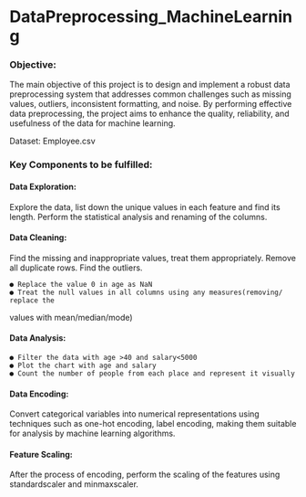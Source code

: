 # DataPreprocessing_MachineLearning

### Objective:
The main objective of this project is to design and implement a robust data
preprocessing system that addresses common challenges such as missing values,
outliers, inconsistent formatting, and noise. By performing effective data preprocessing,
the project aims to enhance the quality, reliability, and usefulness of the data for
machine learning.

Dataset: Employee.csv

### Key Components to be fulfilled:
#### Data Exploration: 
Explore the data, list down the unique values in each feature and find
its length. Perform the statistical analysis and renaming of the columns.
#### Data Cleaning:
  Find the missing and inappropriate values, treat them appropriately. Remove all
duplicate rows. Find the outliers.
    
    ● Replace the value 0 in age as NaN
    ● Treat the null values in all columns using any measures(removing/ replace the
values with mean/median/mode)
#### Data Analysis:
    
    ● Filter the data with age >40 and salary<5000
    ● Plot the chart with age and salary
    ● Count the number of people from each place and represent it visually
#### Data Encoding:
Convert categorical variables into numerical representations using techniques such as
one-hot encoding, label encoding, making them suitable for analysis by machine
learning algorithms.
#### Feature Scaling:
After the process of encoding, perform the scaling of the features using standardscaler
and minmaxscaler.
